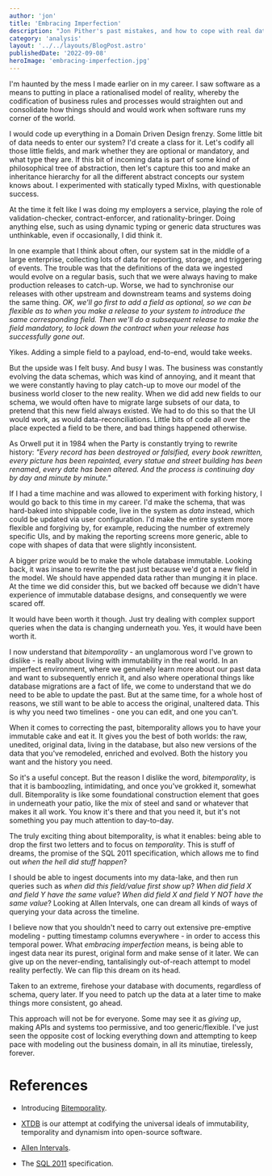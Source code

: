 ```yaml
---
author: 'jon'
title: 'Embracing Imperfection'
description: "Jon Pither's past mistakes, and how to cope with real data in an imperfect world"
category: 'analysis'
layout: '../../layouts/BlogPost.astro'
publishedDate: '2022-09-08'
heroImage: 'embracing-imperfection.jpg'
---
```


I'm haunted by the mess I made earlier on in my career. I saw software
as a means to putting in place a rationalised model of reality, whereby
the codification of business rules and processes would straighten out
and consolidate how things should and would work when software runs my
corner of the world.

I would code up everything in a Domain Driven Design frenzy. Some little
bit of data needs to enter our system? I'd create a class for it. Let's
codify all those little fields, and mark whether they are optional or
mandatory, and what type they are. If this bit of incoming data is part
of some kind of philosophical tree of abstraction, then let's capture
this too and make an inheritance hierarchy for all the different
abstract concepts our system knows about. I experimented with statically
typed MixIns, with questionable success.

At the time it felt like I was doing my employers a service, playing the
role of validation-checker, contract-enforcer, and rationality-bringer.
Doing anything else, such as using dynamic typing or generic data
structures was unthinkable, even if occasionally, I did think it.

In one example that I think about often, our system sat in the middle of
a large enterprise, collecting lots of data for reporting, storage, and
triggering of events. The trouble was that the definitions of the data
we ingested would evolve on a regular basis, such that we were always
having to make production releases to catch-up. Worse, we had to
synchronise our releases with other upstream and downstream teams and
systems doing the same thing. *OK, we'll go first to add a field as
*optional*, so we can be flexible as to when you make a release to your
system to introduce the same corresponding field. Then we'll do a
subsequent release to make the field *mandatory*, to lock down the
contract when your release has successfully gone out*.

Yikes. Adding a simple field to a payload, end-to-end, would take weeks.

But the upside was I felt busy. And busy I was. The business was
constantly evolving the data schemas, which was kind of annoying, and it
meant that we were constantly having to play catch-up to move our model
of the business world closer to the new reality. When we did add new
fields to our schema, we would often have to migrate large subsets of
our data, to pretend that this new field always existed. We had to do
this so that the UI would work, as would data-reconciliations. Little
bits of code all over the place expected a field to be there, and bad
things happened otherwise.

As Orwell put it in 1984 when the Party is constantly trying to rewrite
history: _\"Every record has been destroyed or falsified, every book
rewritten, every picture has been repainted, every statue and street
building has been renamed, every date has been altered. And the process
is continuing day by day and minute by minute.\"_

If I had a time machine and was allowed to experiment with forking
history, I would go back to this time in my career. I'd make the schema,
that was hard-baked into shippable code, live in the system as _data_
instead, which could be updated via user configuration. I'd make the
entire system more flexible and forgiving by, for example, reducing the
number of extremely specific UIs, and by making the reporting screens
more generic, able to cope with shapes of data that were slightly
inconsistent.

A bigger prize would be to make the whole database immutable. Looking
back, it was insane to rewrite the past just because we'd got a new
field in the model. We should have appended data rather than munging it
in place. At the time we did consider this, but we backed off because we
didn't have experience of immutable database designs, and consequently
we were scared off.

It would have been worth it though. Just try dealing with complex
support queries when the data is changing underneath you. Yes, it would
have been worth it.

I now understand that _bitemporality_ - an unglamorous word I've grown
to dislike - is really about living with immutability in the real world.
In an imperfect environment, where we genuinely learn more about our
past data and want to subsequently enrich it, and also where operational
things like database migrations are a fact of life, we come to
understand that we do need to be able to update the past. But at the
same time, for a whole host of reasons, we still want to be able to
access the original, unaltered data. This is why you need two
timelines - one you can edit, and one you can't.

When it comes to correcting the past, bitemporality allows you to have
your immutable cake and eat it. It gives you the best of both worlds:
the raw, unedited, original data, living in the database, but also new
versions of the data that you've remodeled, enriched and evolved. Both
the history you want and the history you need.

So it's a useful concept. But the reason I dislike the word,
_bitemporality_, is that it is bamboozling, intimidating, and once
you've grokked it, somewhat dull. Bitemporality is like some
foundational construction element that goes in underneath your patio,
like the mix of steel and sand or whatever that makes it all work. You
know it's there and that you need it, but it's not something you pay
much attention to day-to-day.

The truly exciting thing about bitemporality, is what it enables: being
able to drop the first two letters and to focus on _temporality_. This
is stuff of dreams, the promise of the SQL 2011 specification, which
allows me to find out _when the hell did stuff happen_?

I should be able to ingest documents into my data-lake, and then run
queries such as _when did this field/value first show up_? _When did
field X and field Y have the same value_? _When did field X and field Y
NOT have the same value_? Looking at Allen Intervals, one can dream all
kinds of ways of querying your data across the timeline.

I believe now that you shouldn't need to carry out extensive pre-emptive
modeling - putting timestamp columns everywhere - in order to access
this temporal power. What _embracing imperfection_ means, is being able
to ingest data near its purest, original form and make sense of it
later. We can give up on the never-ending, tantalisingly out-of-reach
attempt to model reality perfectly. We can flip this dream on its head.

Taken to an extreme, firehose your database with documents, regardless
of schema, query later. If you need to patch up the data at a later time
to make things more consistent, go ahead.

This approach will not be for everyone. Some may see it as _giving up_,
making APIs and systems too permissive, and too generic/flexible. I've
just seen the opposite cost of locking everything down and attempting to
keep pace with modeling out the business domain, in all its minutiae,
tirelessly, forever.

# References

- Introducing
  [Bitemporality](https://www.juxt.pro/blog/value-of-bitemporality).

- [XTDB](https://xtdb.com/) is our attempt at codifying the universal
  ideals of immutability, temporality and dynamism into open-source
  software.

- [Allen
  Intervals](http://cse.unl.edu/~choueiry/Documents/Allen-CACM1983.pdf).

- The [SQL 2011](https://en.wikipedia.org/wiki/SQL:2011)
  specification.
